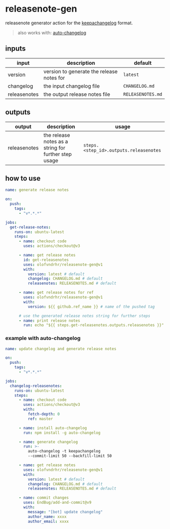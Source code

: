 # releasenote-gen

releasenote generator action for the [keepachangelog](https://keepachangelog.com/en/1.1.0/) format.

> also works with: [auto-changelog](https://github.com/cookpete/auto-changelog)

## inputs

| **input**    | **description**                           | **default**       |
|--------------|-------------------------------------------|-------------------|
| version      | version to generate the release notes for | `latest`          |
| changelog    | the input changelog file                  | `CHANGELOG.md`    |
| releasenotes | the output release notes file             | `RELEASENOTES.md` |

## outputs

| **output**   | **description**                                      | **usage**                              |
|--------------|------------------------------------------------------|----------------------------------------|
| releasenotes | the release notes as a string for further step usage | `steps.<step_id>.outputs.releasenotes` |

## how to use

```yml
name: generate release notes

on:
  push:
    tags:
      - "v*.*.*"

jobs:
  get-release-notes:
    runs-on: ubuntu-latest
    steps:
      - name: checkout code
        uses: actions/checkout@v3

      - name: get release notes
        id: get-releasenotes
        uses: olofvndrhr/releasenote-gen@v1
        with:
          version: latest # default
          changelog: CHANGELOG.md # default
          releasenotes: RELEASENOTES.md # default

      - name: get release notes for ref
        uses: olofvndrhr/releasenote-gen@v1
        with:
          version: ${{ github.ref_name }} # name of the pushed tag

      # use the generated release notes string for further steps
      - name: print release notes
        run: echo "${{ steps.get-releasenotes.outputs.releasenotes }}"
```

### example with auto-changelog

```yml
name: update changelog and generate release notes

on:
  push:
    tags:
      - "v*.*.*"

jobs:
  changelog-releasenotes:
    runs-on: ubuntu-latest
    steps:
      - name: checkout code
        uses: actions/checkout@v3
        with:
          fetch-depth: 0
          ref: master

      - name: install auto-changelog
        run: npm install -g auto-changelog

      - name: generate changelog
        run: >-
          auto-changelog -t keepachangelog
          --commit-limit 50 --backfill-limit 50

      - name: get release notes
        uses: olofvndrhr/releasenote-gen@v1
        with:
          version: latest # default
          changelog: CHANGELOG.md # default
          releasenotes: RELEASENOTES.md # default

      - name: commit changes
        uses: EndBug/add-and-commit@v9
        with:
          message: "[bot] update changelog"
          author_name: xxxx
          author_email: xxxx
```
